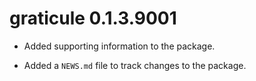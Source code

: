 # graticule 0.1.3.9001

* Added supporting information to the package. 

* Added a `NEWS.md` file to track changes to the package.



